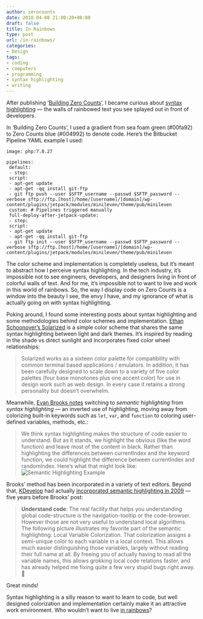 ```yaml
---
author: zerocounts
date: 2018-04-08 21:00:20+00:00
draft: false
title: In Rainbows
type: post
url: /in-rainbows/
categories:
- Design
tags:
- coding
- computers
- programming
- syntax highlighting
- writing
---
```


After publishing ‘[Building Zero Counts](/2018/03/25/building-zero-counts/)’, I became curious about [syntax highlighting](https://en.m.wikipedia.org/wiki/Syntax_highlighting) — the walls of rainbowed text you see splayed out in front of developers.

In ‘Building Zero Counts’, I used a gradient from sea foam green (#00fa92) to Zero Counts blue (#004992) to denote code. Here’s the Bitbucket Pipeline YAML example I used:

    image: php:7.0.27
    
    pipelines:
     default:
     - step:
     script:
     - apt-get update
     - apt-get -qq install git-ftp
     - git ftp push --user $SFTP_username --passwd $SFTP_password --verbose sftp://ftp.[host]/home/[username]/[domain]/wp-content/plugins/jetpack/modules/minileven/theme/pub/minileven
     custom: # Pipelines triggered manually
     full-deploy-after-jetpack-update:
     - step:
     script:
     - apt-get update
     - apt-get -qq install git-ftp
     - git ftp init --user $SFTP_username --passwd $SFTP_password --verbose sftp://ftp.[host]/home/[username]/[domain]/wp-content/plugins/jetpack/modules/minileven/theme/pub/minileven

The color scheme and implementation is completely useless, but it’s meant to abstract how I perceive syntax highlighting. In the tech industry, it’s impossible not to see engineers, developers, and designers living in front of colorful walls of text. And for me, it’s impossible not to want to live and work in this world of rainbows. So, the way I display code on Zero Counts is a window into the beauty I see, the envy I have, and my ignorance of what is actually going on with syntax highlighting.

Poking around, I found some interesting posts about syntax highlighting and some methodologies behind color schemes and implementation. [Ethan Schoonover’s Solarized](http://ethanschoonover.com/solarized) is a simple color scheme that shares the same syntax highlighting between light and dark themes. It’s inspired by reading in the shade vs direct sunlight and incorporates fixed color wheel relationships:

> Solarized works as a sixteen color palette for compatibility with common terminal based applications / emulators. In addition, it has been carefully designed to scale down to a variety of five color palettes (four base monotones plus one accent color) for use in design work such as web design. In every case it retains a strong personality but doesn’t overwhelm.

Meanwhile, [Evan Brooks notes](https://medium.com/@evnbr/coding-in-color-3a6db2743a1e) switching to _semantic highlighting_ from _syntax highlighting_ — an inverted use of highlighting, moving away from colorizing built-in keywords such as `let`, `var`, and `function` to coloring user-defined variables, methods, etc.:

> We think syntax highlighting makes the structure of code easier to understand. But as it stands, we highlight the obvious (like the word function) and leave most of the content in black. Rather than highlighting the differences between currentIndex and the keyword function, we could highlight the difference between currentIndex and randomIndex. Here’s what that might look like:
![Semantic Highlighting Example](/semantic-highlighting.png)

Brooks’ method has been incorporated in a variety of text editors. Beyond that, [KDevelop](https://www.kdevelop.org) had actually [incorporated semantic highlighting in 2009](https://zwabel.wordpress.com/2009/01/08/c-ide-evolution-from-syntax-highlighting-to-semantic-highlighting/) — five years before Brooks’ post:

> **Understand code**: The real facility that helps you understanding global code-structure is the navigation-tooltip or the code-browser. However those are not very useful to understand local algorithms. The following picture illustrates my favorite part of the semantic highlighting: Local Variable Colorization. That colorization assigns a semi-unique color to each variable in a local context. This allows much easier distinguishing those variables, largely without reading their full name at all. By freeing you of actually having to read all the variable names, this allows grokking local code relations faster, and has already helped me fixing quite a few very stupid bugs right away. 🙂

Great minds!

Syntax highlighting is a silly reason to want to learn to code, but well designed colorization and implementation certainly make it an attractive work environment. Who wouldn’t want to live [in rainbows](https://itunes.apple.com/us/album/in-rainbows/1109714933)?

